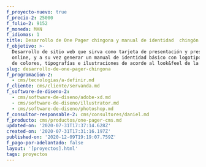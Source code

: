 ```yaml
---
f_proyecto-nuevo: true
f_precio-2: 25000
f_folio-2: 9152
f_moneda: MXN
f_idiomas: 1
title: Desarrollo de One Pager chingona y manual de identidad  chingón para Servanda
f_objetivo: >-
  Desarrollo de sitio web que sirva como tarjeta de presentación y presencia
  online, y a su vez generar un manual de identidad básico con logotipo, paleta
  de colores, tipografías e ilustraciones de acorde al look&feel de la marca.
slug: desarrollo-de-one-pager-chingona
f_programacion-2:
  - cms/tecnologias/a-definir.md
f_cliente: cms/cliente/servanda.md
f_software-de-diseno-2:
  - cms/software-de-diseno/adobe-xd.md
  - cms/software-de-diseno/illustrator.md
  - cms/software-de-diseno/photoshop.md
f_consultor-responsable-2: cms/consultores/daniel.md
f_producto: cms/productos/one-pager-cms.md
updated-on: '2020-07-31T17:37:14.628Z'
created-on: '2020-07-31T17:31:16.197Z'
published-on: '2020-12-09T19:19:07.759Z'
f_pago-por-adelantado: false
layout: '[proyectos].html'
tags: proyectos
---
```




